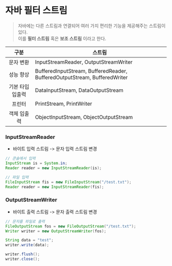 # 자바 필터 스트림

> 자바에는 다른 스트림과 연결되어 여러 가지 편리한 기능을 제공해주는 스트림이 있다.  
> 이를 **필터 스트림** 혹은 **보조 스트림** 이라고 한다.

|구분|스트림|
|:---:|---|
|문자 변환|InputStreamReader, OutputStreamWriter|
|성능 향상|BufferedInputStream, BufferedReader, BufferedOutputStream, BufferedWriter|
|기본 타입 입출력|DataInputStream, DataOutputStream|
|프린터|PrintStream, PrintWriter|
|객체 입출력|ObjectInputStream, ObjectOutputStream|

### InputStreamReader
- 바이트 입력 스트림 -> 문자 입력 스트림 변경
```java
// 콘솔에서 입력
InputStream is = System.in;
Reader reader = new InputStreamReader(is);

// 파일 입력
FileInputStream fis = new FileInputStream("/test.txt");
Reader reader = new InputStreamReader(fis);
```

### OutputStreamWriter
- 바이트 출력 스트림 -> 문자 출력 스트림 변경
```java
// 문자를 파일로 출력
FileOutputStream fos = new FileOutputStream("/test.txt");
Writer writer = new OutputStreamWriter(fos);

String data = "test";
writer.write(data);

writer.flush();
writer.close();
```
